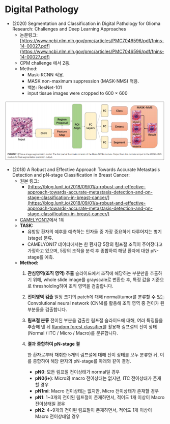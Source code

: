 # Digital Pathology

* \(2020\) Segmentation and Classification in Digital Pathology for Glioma Research: Challenges and Deep Learning Approaches
  * 논문링크: [https://www.ncbi.nlm.nih.gov/pmc/articles/PMC7046596/pdf/fnins-14-00027.pdf](https://www.ncbi.nlm.nih.gov/pmc/articles/PMC7046596/pdf/fnins-14-00027.pdf)
  * CPM challenge 에서 2등.
  * Method:
    * Mask-RCNN 적용.
    * MASK non-maximum suppression \(MASK-NMS\) 적용.
    * 백본: ResNet-101
    * input tissue images were cropped to 600 × 600

![](../.gitbook/assets/image%20%28160%29.png)



* \(2018\) A Robust and Effective Approach Towards Accurate Metastasis Detection and pN-stage Classification in Breast Cancer: 
  * 원본 링크: 
    * [https://blog.lunit.io/2018/09/01/a-robust-and-effective-approach-towards-accurate-metastasis-detection-and-pn-stage-classification-in-breast-cancer/](https://blog.lunit.io/2018/09/01/a-robust-and-effective-approach-towards-accurate-metastasis-detection-and-pn-stage-classification-in-breast-cancer/)
  *  [CAMELYON17](https://camelyon17.grand-challenge.org/)에서 1위
  * **TASK:** 
    * 유방암 환자의 예후를 예측하는 인자들 중 가장 중요하게 다루어지는 병기\(stage\) 분류.
    * CAMELYON17 데이터에서는 한 환자당 5장의 림프절 조직이 주어졌다고 가정하고 있으며, 5장의 조직을 분석 후 종합하여 해당 환자에 대한 pN-stage를 예측.
  * **Method:** 
    1. **관심영역\(조직 영역\) 추출** 슬라이드에서 조직에 해당하는 부분만을 추출하기 위해, whole slide image를 grayscale로 변환한 후, 특정 값을 기준으로 thresholding하여 조직 영역을 검출합니다.
    2. **전이영역 검출** 일정 크기의 patch에 대해 normal/tumor를 분류할 수 있는 Convolutional neural network \(CNN\)를 활용해 조직 영역 중 전이가 된 부분들을 검출합니다.
    3. **림프절 분류** 전이된 부분을 검출한 림프절 슬라이드에 대해, 여러 특징들을 추출해 낸 뒤 [Random forest classifier](https://en.wikipedia.org/wiki/Random_forest)를 활용해 림프절의 전이 상태 \(Normal / ITC / Micro / Macro\)를 분류합니다.
    4. **결과 종합하여 pN-stage 결**

       한 환자로부터 채취한 5개의 림프절에 대해 전이 상태를 모두 분류한 뒤, 이를 종합하여 해당 환자의 pN-stage를 아래와 같이 결정.

       * **pN0**: 모든 림프절 전이상태가 normal일 경우
       * **pN0\(i+\)**: Micro와 macro 전이상태는 없지만, ITC 전이상태가 존재할 경우
       * **pN1mi**: Macro 전이상태는 없지만, Micro 전이상태가 존재할 경우
       * **pN1**: 1~3개의 전이된 림프절이 존재하면서, 적어도 1개 이상이 Macro 전이상태일 경우
       * **pN2**: 4~9개의 전이된 림프절이 존재하면서, 적어도 1개 이상이 Macro 전이상태일 경우





